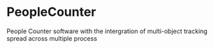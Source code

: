 # PeopleCounter
People Counter software with the intergration of multi-object tracking spread across multiple process
